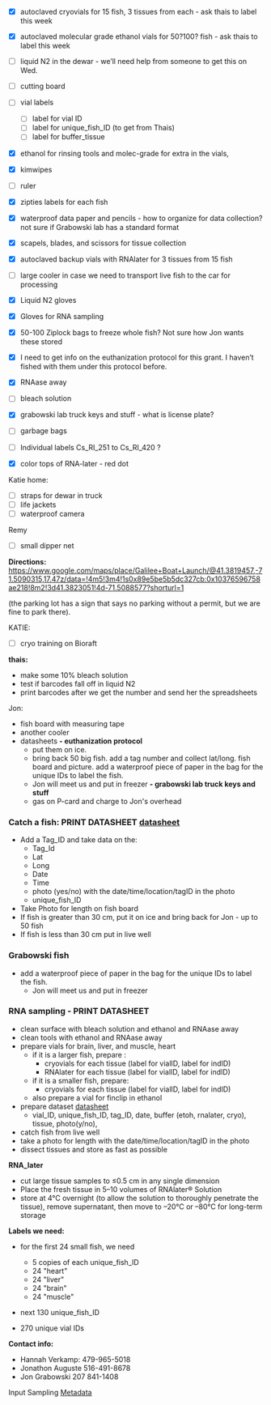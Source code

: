 - [x] autoclaved cryovials for 15 fish, 3 tissues from each - ask thais to label this week
- [x] autoclaved molecular grade ethanol vials for 50?100? fish - ask thais to label this week
- [ ] liquid N2 in the dewar - we’ll need help from someone to get this on Wed.
- [ ] cutting board
- [ ] vial labels
  - [ ] label for vial ID
  - [ ] label for unique_fish_ID (to get from Thais)
  - [ ] label for buffer_tissue
- [x] ethanol for rinsing tools and molec-grade for extra in the vials,
- [x] kimwipes
- [ ] ruler
- [x] zipties labels for each fish
- [x] waterproof data paper and pencils - how to organize for data collection? not sure if Grabowski lab has a standard format
- [x] scapels, blades, and scissors for tissue collection
- [x] autoclaved backup vials with RNAlater for 3 tissues from 15 fish
- [ ] large cooler in case we need to transport live fish to the car for processing
- [x] Liquid N2 gloves
- [x] Gloves for RNA sampling
- [x] 50-100 Ziplock bags to freeze whole fish? Not sure how Jon wants these stored
- [x] I need to get info on the euthanization protocol for this grant. I haven’t fished with them under this protocol before.
- [x] RNAase away
- [ ] bleach solution

- [x] grabowski lab truck keys and stuff - what is license plate?
- [ ] garbage bags
- [ ] Individual labels Cs_RI_251 to Cs_RI_420 ?
- [x] color tops of RNA-later - red dot


Katie home:
- [ ] straps for dewar in truck
- [ ] life jackets
- [ ] waterproof camera

Remy
- [ ] small dipper net

**Directions:** https://www.google.com/maps/place/Galilee+Boat+Launch/@41.3819457,-71.5090315,17.47z/data=!4m5!3m4!1s0x89e5be5b5dc327cb:0x10376596758ae218!8m2!3d41.3823051!4d-71.5088577?shorturl=1

(the parking lot has a sign that says no parking without a permit, but we are fine to park there).

KATIE:
- [ ] cryo training on Bioraft

**thais:**
- make some 10% bleach solution
- test if barcodes fall off in liquid N2
- print barcodes after we get the number and send her the spreadsheets

Jon:
- fish board with measuring tape
- another cooler
- datasheets
**- euthanization protocol**
  - put them on ice. 
  - bring back 50 big fish. add a tag number and collect lat/long. fish board and picture. add a waterproof piece of paper in the bag for the unique IDs to label the fish.
  - Jon will meet us and put in freezer
**- grabowski lab truck keys and stuff**
  - gas on P-card and charge to Jon's overhead  


### Catch a fish: PRINT DATASHEET [datasheet](https://docs.google.com/spreadsheets/d/1PW2tj-jqgD1TFj1iNInHl_X235EKpyXBowSbLMbdkrk/edit?usp=sharing)
- Add a Tag_ID and take data on the:
  - Tag_Id
  - Lat 
  - Long
  - Date
  - Time
  - photo (yes/no) with the date/time/location/tagID in the photo
  - unique_fish_ID
- Take Photo for length on fish board
- If fish is greater than 30 cm, put it on ice and bring back for Jon - up to 50 fish
- If fish is less than 30 cm put in live well

### Grabowski fish
- add a waterproof piece of paper in the bag for the unique IDs to label the fish.
  - Jon will meet us and put in freezer

### RNA sampling - PRINT DATASHEET
- clean surface with bleach solution and ethanol and RNAase away
- clean tools with ethanol and RNAase away
- prepare vials for brain, liver, and muscle, heart
  - if it is a larger fish, prepare :
    - cryovials for each tissue (label for vialID, label for indID)
    - RNAlater for each tissue (label for vialID, label for indID)
  - if it is a smaller fish, prepare:
    - cryovials for each tissue (label for vialID, label for indID)
  - also prepare a vial for finclip in ethanol
- prepare dataset [datasheet](https://docs.google.com/spreadsheets/d/1PW2tj-jqgD1TFj1iNInHl_X235EKpyXBowSbLMbdkrk/edit?usp=sharing)
  - vial_ID, unique_fish_ID, tag_ID, date, buffer (etoh, rnalater, cryo), tissue, photo(y/no), 
- catch fish from live well
- take a photo for length with the date/time/location/tagID in the photo
- dissect tissues and store as fast as possible


**RNA_later**
- cut large tissue samples to ≤0.5 cm in any single dimension
- Place the fresh tissue in 5–10 volumes of RNAlater® Solution
- store at 4°C overnight (to allow the solution to thoroughly penetrate the tissue), remove supernatant, then move to –20°C or –80°C for long-term storage


**Labels we need:**
- for the first 24 small fish, we need 
  - 5 copies of each unique_fish_ID
  - 24 "heart"
  - 24 "liver"
  - 24 "brain"
  - 24 "muscle"

- next 130 unique_fish_ID
- 270 unique vial IDs

**Contact info:**
- Hannah Verkamp: 479-965-5018
- Jonathon Auguste 516-491-8678
- Jon Grabowski 207 841-1408

Input Sampling [Metadata](https://docs.google.com/spreadsheets/d/11ojCUODnEmdPHhzJduSwby2rfJYdWVf0OWe-LjeAIYQ/edit?usp=sharing)

